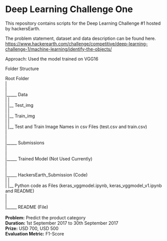# Deep Learning Challenge One
This repository contains scripts for the Deep Learning Challenge #1 hosted by hackersEarth.

The problem statement, dataset and data description can be found here.
https://www.hackerearth.com/challenge/competitive/deep-learning-challenge-1/machine-learning/identify-the-objects/

Approach:
Used the model trained on VGG16

Folder Structure

Root Folder<br />
 |<br />
 |<br />
 |_____ Data <br />
 |       |<br />
 |       |__ Test_img<br />
 |       |<br />
 |       |__ Train_img<br />
 |       |<br />
 |       |__ Test and Train Image Names in csv Files (test.csv and train.csv)<br />
 |<br />
 |<br />
 |_____ Submissions<br />
 |<br />
 |<br />
 |_____ Trained Model (Not Used Currently)<br />
 |<br />
 |<br />
 |_____ HackersEarth_Submission (Code)<br />
 |        |<br />
 |        |__ Python code as Files (keras_vggmodel.ipynb, keras_vggmodel_v1.ipynb and README)<br />
 |<br />
 |<br />
 |_____ README (File)<br />
<br />
**Problem:** Predict the product category <br />
**Duration:** 1st September 2017 to 30th September 2017 <br />
**Prize:** USD 700, USD 500 <br />
**Evaluation Metric:** F1-Score





